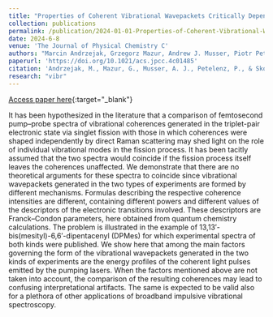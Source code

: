 ```yaml
---
title: "Properties of Coherent Vibrational Wavepackets Critically Depend on the Method of Their Generation"
collection: publications
permalink: /publication/2024-01-01-Properties-of-Coherent-Vibrational-Wavepackets-Critically-Depend-on-the-Method-of-Their-Generation
date: 2024-6-8
venue: 'The Journal of Physical Chemistry C'
authors: "Marcin Andrzejak, Grzegorz Mazur, Andrew J. Musser, Piotr Petelenz, Tomasz Skóra"
paperurl: 'https://doi.org/10.1021/acs.jpcc.4c01485'
citation: 'Andrzejak, M., Mazur, G., Musser, A. J., Petelenz, P., & Skóra, T. Soft selection rules for femtosecond pump–probe vibrational coherence spectroscopy. The Journal of Physical Chemistry C (2024)'
research: "vibr"
---
```

[Access paper here](https://doi.org/10.1021/acs.jpcc.4c01485){:target="_blank"}

It has been hypothesized in the literature that a comparison of femtosecond pump–probe spectra of vibrational coherences generated in the triplet-pair electronic state via singlet fission with those in which coherences were shaped independently by direct Raman scattering may shed light on the role of individual vibrational modes in the fission process. It has been tacitly assumed that the two spectra would coincide if the fission process itself leaves the coherences unaffected. We demonstrate that there are no theoretical arguments for these spectra to coincide since vibrational wavepackets generated in the two types of experiments are formed by different mechanisms. Formulas describing the respective coherence intensities are different, containing different powers and different values of the descriptors of the electronic transitions involved. These descriptors are Franck–Condon parameters, here obtained from quantum chemistry calculations. The problem is illustrated in the example of 13,13′-bis(mesityl)-6,6′-dipentacenyl (DPMes) for which experimental spectra of both kinds were published. We show here that among the main factors governing the form of the vibrational wavepackets generated in the two kinds of experiments are the energy profiles of the coherent light pulses emitted by the pumping lasers. When the factors mentioned above are not taken into account, the comparison of the resulting coherences may lead to confusing interpretational artifacts. The same is expected to be valid also for a plethora of other applications of broadband impulsive vibrational spectroscopy.